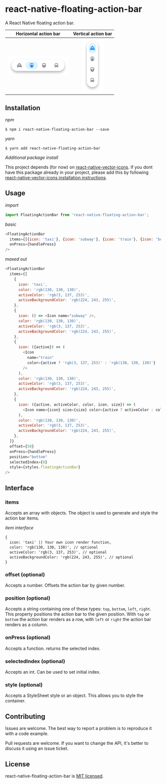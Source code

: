 # react-native-floating-action-bar

A React Native floating action bar.

|                   Horizontal action bar                    |                  Vertical action bar                   |
| :--------------------------------------------------------: | :----------------------------------------------------: |
| ![Horizontal action bar](assets/horizontal-action-bar.png) | ![Vertical action bar](assets/vertical-action-bar.png) |

## Installation

_npm_

```shell
$ npm i react-native-floating-action-bar --save
```

_yarn_

```shell
$ yarn add react-native-floating-action-bar
```

_Additional package install_

This project depends (for now) on [react-native-vector-icons](https://github.com/oblador/react-native-vector-icons). If you dont have this package already in your project, please add this by following [react-native-vector-icons installation instructions](https://github.com/oblador/react-native-vector-icons#installation).

## Usage

_import_

```javascript
import FloatingActionBar from 'react-native-floating-action-bar';
```

_basic_

```javascript
<FloatingActionBar
  items={[{icon: 'taxi'}, {icon: 'subway'}, {icon: 'train'}, {icon: 'bus'}]}
  onPress={handlePress}
/>
```

_maxed out_

```javascript
<FloatingActionBar
  items={[
    {
      icon: 'taxi',
      color: 'rgb(130, 130, 130)',
      activeColor: 'rgb(3, 137, 253)',
      activeBackgroundColor: 'rgb(224, 243, 255)',
    },
    {
      icon: () => <Icon name="subway" />,
      color: 'rgb(130, 130, 130)',
      activeColor: 'rgb(3, 137, 253)',
      activeBackgroundColor: 'rgb(224, 243, 255)',
    },
    {
      icon: ({active}) => (
        <Icon
          name="train"
          color={active ? 'rgb(3, 137, 253)' : 'rgb(130, 130, 130)'}
        />
      ),
      color: 'rgb(130, 130, 130)',
      activeColor: 'rgb(3, 137, 253)',
      activeBackgroundColor: 'rgb(224, 243, 255)',
    },
    {
      icon: ({active, activeColor, color, icon, size}) => (
        <Icon name={icon} size={size} color={active ? activeColor : color} />
      ),
      color: 'rgb(130, 130, 130)',
      activeColor: 'rgb(3, 137, 253)',
      activeBackgroundColor: 'rgb(224, 243, 255)',
    },
  ]}
  offset={50}
  onPress={handlePress}
  position="bottom"
  selectedIndex={0}
  style={styles.floatingActionBar}
/>
```

## Interface

### items

Accepts an array with objects. The object is used to generate and style the action bar items.

_item interface_

```
{
  icon: 'taxi' || Your own icon render function,
  color: 'rgb(130, 130, 130)', // optional
  activeColor: 'rgb(3, 137, 253)', // optional
  activeBackgroundColor: 'rgb(224, 243, 255)', // optional
}
```

### offset (optional)

Accepts a number. Offsets the action bar by given number.

### position (optional)

Accepts a string containing one of these types: `top`, `bottom`, `left`, `right`.
This property positions the action bar to the given position. With `top` or `bottom` the action bar renders as a row, with `left` or `right` the action bar renders as a column.

### onPress (optional)

Accepts a function. returns the selected index.

### selectedIndex (optional)

Accepts an int. Can be used to set initial index.

### style (optional)

Accepts a StyleSheet style or an object. This allows you to style the container.

## Contributing

Issues are welcome. The best way to report a problem is to reproduce it with a code example.

Pull requests are welcome. If you want to change the API, it's better to discuss it using an issue ticket.

## License

react-native-floating-action-bar is [MIT licensed](./LICENSE).
